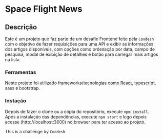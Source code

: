 # Space Flight News

## Descrição

Este é um projeto que faz parte de um desafio Frontend feito pela `Coodesh` com o objetivo de fazer requisições para uma API e exibir as informações dos artigos disponíveis, com opções como ordenação por data, campo de pesquisa, modal de exibição de detalhes e botão para carregar mais artigos na lista.

### Ferramentas

Neste projeto foi utilizado frameworks/tecnologias como React, typescript, sass e bootstrap.

### Instação

Depois de fazer o clone ou a cópia do repositório, execute `npm install`.
Após a instalação das dependências, execute `npm start` e logo depois acesse (http://localhost:3000) no browser para ter acesso ao projeto.

This is a challenge by `Coodesh`
